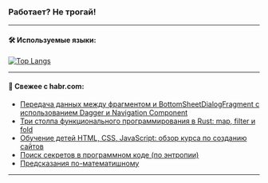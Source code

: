 ### Работает? Не трогай!

---
<!--
#### 🛠️ Technical stack:

![Java](https://img.shields.io/badge/Java-informational?logo=Oracle&style=flat&logoColor=white&color=FF4500)
![Kotlin](https://img.shields.io/badge/Kotlin-informational?logo=Kotlin&style=flat&logoColor=white&color=774D97)
![TS](https://img.shields.io/badge/TypeScript-informational?logo=typeScript&style=flat&logoColor=black&color=017acc)
![Python](https://img.shields.io/badge/Python-informational?logo=Python&style=flat&logoColor=black&color=ffdd54) <br>
![Spring](https://img.shields.io/badge/Spring-informational?logo=Spring&style=flat&logoColor=white&color=6DB33F) 
![SpringBoot](https://img.shields.io/badge/SpringBoot-informational?logo=SpringBoot&style=flat&logoColor=white&color=6DB33F)
![Nest](https://img.shields.io/badge/NestJS-informational?logo=NestJS&style=flat&logoColor=white&color=E0234E) 
![NodeJS](https://img.shields.io/badge/NodeJS-informational?logo=node.js&style=flat&logoColor=white&color=70A760)<br>
![PostgreSQL](https://img.shields.io/badge/PostgreSQL-informational?logo=PostgreSQL&style=flat&logoColor=white&color=DAA520)
![MongoDB](https://img.shields.io/badge/MongoDB-informational?logo=MongoDB&style=flat&logoColor=white&color=870000)
![Apache](https://img.shields.io/badge/Apache-informational?logo=apache&style=flat&logoColor=white&color=f74e28)

___ 
-->

#### 🛠️ Используемые языки:

[![Top Langs](https://github-readme-stats-u2qms2cxw-advtsettinggmailcoms-projects.vercel.app/api/top-langs/?username=zloylis&langs_count=10&hide_title=true&title_color=e6edf3&size_weight=0.5&count_weight=0.5&layout=compact&hide_progress=true&hide_border=true&theme=dracula)](https://github.com/zloylis)

<!---


####  :octocat:&nbsp;&nbsp; Статистика:

![GitHub stats](https://github-readme-stats-u2qms2cxw-advtsettinggmailcoms-projects.vercel.app/api?username=zloylis&show_icons=true&hide_border=true&theme=dracula&title_color=e6edf3&include_all_commits=true&count_private=true&hide_rank=false&hide_title=true&rank_icon=github)
-->
---

#### 💬 Свежее с habr.com:

<!-- BLOG-POST-LIST:START -->
- [Передача данных между фрагментом и BottomSheetDialogFragment с использованием Dagger и Navigation Component](https://habr.com/ru/articles/836632/?utm_source=habrahabr&utm_medium=rss&utm_campaign=836632)
- [Три столпа функционального программирования в Rust: map, filter и fold](https://habr.com/ru/companies/otus/articles/836130/?utm_source=habrahabr&utm_medium=rss&utm_campaign=836130)
- [Обучение детей HTML, CSS, JavaScript: обзор курса по созданию сайтов](https://habr.com/ru/companies/pixel_study/articles/836624/?utm_source=habrahabr&utm_medium=rss&utm_campaign=836624)
- [Поиск секретов в программном коде &lpar;по энтропии&rpar;](https://habr.com/ru/companies/globalsign/articles/836622/?utm_source=habrahabr&utm_medium=rss&utm_campaign=836622)
- [Предсказания по-математишному](https://habr.com/ru/articles/836164/?utm_source=habrahabr&utm_medium=rss&utm_campaign=836164)
<!-- BLOG-POST-LIST:END -->

---
